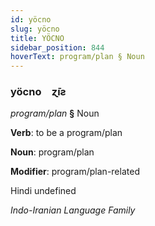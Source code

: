 ```yaml
---
id: yöcno
slug: yöcno
title: YÖCNO
sidebar_position: 844
hoverText: program/plan § Noun
---
```


### yöcno&emsp;<span kind="abugida">ɀ̄ıƨ</span>

*program/plan* **§** Noun

**Verb**: to be a program/plan

**Noun**: program/plan

**Modifier**: program/plan-related

Hindi  undefined

*Indo-Iranian Language Family*